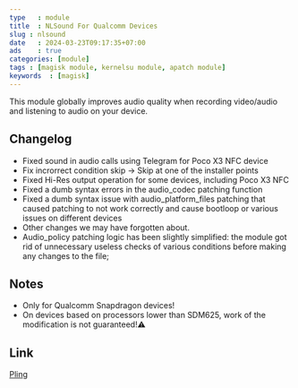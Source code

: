 ```yaml
---
type   : module
title  : NLSound For Qualcomm Devices
slug : nlsound
date   : 2024-03-23T09:17:35+07:00
ads    : true
categories: [module]
tags : [magisk module, kernelsu module, apatch module]
keywords  : [magisk]
---
```


This module globally improves audio quality when recording video/audio and listening to audio on your device.

## Changelog
- Fixed sound in audio calls using Telegram for Poco X3 NFC device
- Fix incrorrect condition skip -> Skip at one of the installer points
- Fixed Hi-Res output operation for some devices, including Poco X3 NFC
- Fixed a dumb syntax errors in the audio_codec patching function
- Fixed a dumb syntax issue with audio_platform_files patching that caused patching to not work correctly and cause bootloop or various issues on different devices
- Other changes we may have forgotten about.
- Audio_policy patching logic has been slightly simplified: the module got rid of unnecessary useless checks of various conditions before making any changes to the file;

## Notes
- Only for Qualcomm Snapdragon devices!
- On devices based on processors lower than SDM625, work of the modification is not guaranteed!⚠️

## Link
[Pling](https://www.pling.com/p/2122998/)

